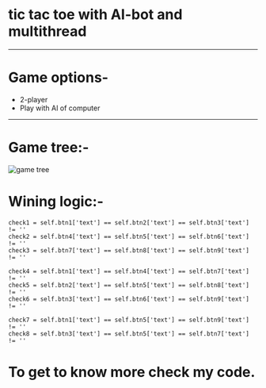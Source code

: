 # tic tac toe with AI-bot and multithread
<hr>

# Game options-
   * 2-player
   * Play with AI of computer
<hr>

# Game tree:-

![game tree](https://upload.wikimedia.org/wikipedia/commons/d/da/Tic-tac-toe-game-tree.svg)

# Wining logic:-
  ```
  check1 = self.btn1['text'] == self.btn2['text'] == self.btn3['text'] != ''
  check2 = self.btn4['text'] == self.btn5['text'] == self.btn6['text'] != ''
  check3 = self.btn7['text'] == self.btn8['text'] == self.btn9['text'] != ''

  check4 = self.btn1['text'] == self.btn4['text'] == self.btn7['text'] != ''
  check5 = self.btn2['text'] == self.btn5['text'] == self.btn8['text'] != ''
  check6 = self.btn3['text'] == self.btn6['text'] == self.btn9['text'] != ''

  check7 = self.btn1['text'] == self.btn5['text'] == self.btn9['text'] != ''
  check8 = self.btn3['text'] == self.btn5['text'] == self.btn7['text'] != ''
  ```
  
  # To get to know more check my code.
 
